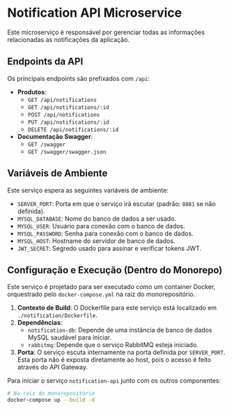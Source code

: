 # Notification API Microservice

Este microserviço é responsável por gerenciar todas as informações relacionadas as notificações da aplicação.

## Endpoints da API

Os principais endpoints são prefixados com `/api`:

*   **Produtos**:
    *   `GET /api/notifications`
    *   `GET /api/notifications/:id`
    *   `POST /api/notifications`
    *   `PUT /api/notifications/:id`
    *   `DELETE /api/notifications/:id`
*   **Documentação Swagger**:
    *   `GET /swagger`
    *   `GET /swagger/swagger.json`

## Variáveis de Ambiente

Este serviço espera as seguintes variáveis de ambiente:

*   `SERVER_PORT`: Porta em que o serviço irá escutar (padrão: `8081` se não definida).
*   `MYSQL_DATABASE`: Nome do banco de dados a ser usado.
*   `MYSQL_USER`: Usuário para conexão com o banco de dados.
*   `MYSQL_PASSWORD`: Senha para conexão com o banco de dados.
*   `MYSQL_HOST`: Hostname do servidor de banco de dados.
*   `JWT_SECRET`: Segredo usado para assinar e verificar tokens JWT.

## Configuração e Execução (Dentro do Monorepo)

Este serviço é projetado para ser executado como um container Docker, orquestrado pelo `docker-compose.yml` na raiz do monorepositório.

1.  **Contexto de Build**: O Dockerfile para este serviço está localizado em `./notification/Dockerfile`.
2.  **Dependências**:
    *   `notification-db`: Depende de uma instância de banco de dados MySQL saudável para iniciar.
    *   `rabbitmq`: Depende que o serviço RabbitMQ esteja iniciado.
3.  **Porta**: O serviço escuta internamente na porta definida por `SERVER_PORT`. Esta porta não é exposta diretamente ao host, pois o acesso é feito através do API Gateway.

Para iniciar o serviço `notification-api` junto com os outros componentes:

```bash
# Na raiz do monorepositório
docker-compose up --build -d
